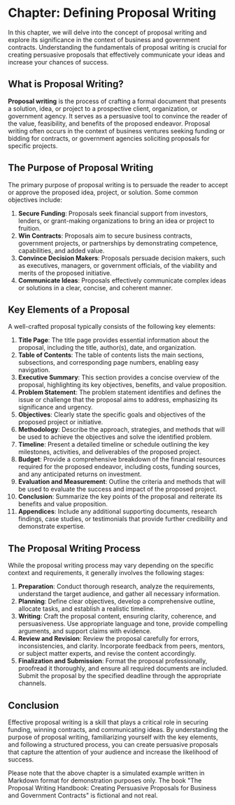 Chapter: Defining Proposal Writing
==================================

In this chapter, we will delve into the concept of proposal writing and explore its significance in the context of business and government contracts. Understanding the fundamentals of proposal writing is crucial for creating persuasive proposals that effectively communicate your ideas and increase your chances of success.

What is Proposal Writing?
-------------------------

**Proposal writing** is the process of crafting a formal document that presents a solution, idea, or project to a prospective client, organization, or government agency. It serves as a persuasive tool to convince the reader of the value, feasibility, and benefits of the proposed endeavor. Proposal writing often occurs in the context of business ventures seeking funding or bidding for contracts, or government agencies soliciting proposals for specific projects.

The Purpose of Proposal Writing
-------------------------------

The primary purpose of proposal writing is to persuade the reader to accept or approve the proposed idea, project, or solution. Some common objectives include:

1. **Secure Funding**: Proposals seek financial support from investors, lenders, or grant-making organizations to bring an idea or project to fruition.
2. **Win Contracts**: Proposals aim to secure business contracts, government projects, or partnerships by demonstrating competence, capabilities, and added value.
3. **Convince Decision Makers**: Proposals persuade decision makers, such as executives, managers, or government officials, of the viability and merits of the proposed initiative.
4. **Communicate Ideas**: Proposals effectively communicate complex ideas or solutions in a clear, concise, and coherent manner.

Key Elements of a Proposal
--------------------------

A well-crafted proposal typically consists of the following key elements:

1. **Title Page**: The title page provides essential information about the proposal, including the title, author(s), date, and organization.
2. **Table of Contents**: The table of contents lists the main sections, subsections, and corresponding page numbers, enabling easy navigation.
3. **Executive Summary**: This section provides a concise overview of the proposal, highlighting its key objectives, benefits, and value proposition.
4. **Problem Statement**: The problem statement identifies and defines the issue or challenge that the proposal aims to address, emphasizing its significance and urgency.
5. **Objectives**: Clearly state the specific goals and objectives of the proposed project or initiative.
6. **Methodology**: Describe the approach, strategies, and methods that will be used to achieve the objectives and solve the identified problem.
7. **Timeline**: Present a detailed timeline or schedule outlining the key milestones, activities, and deliverables of the proposed project.
8. **Budget**: Provide a comprehensive breakdown of the financial resources required for the proposed endeavor, including costs, funding sources, and any anticipated returns on investment.
9. **Evaluation and Measurement**: Outline the criteria and methods that will be used to evaluate the success and impact of the proposed project.
10. **Conclusion**: Summarize the key points of the proposal and reiterate its benefits and value proposition.
11. **Appendices**: Include any additional supporting documents, research findings, case studies, or testimonials that provide further credibility and demonstrate expertise.

The Proposal Writing Process
----------------------------

While the proposal writing process may vary depending on the specific context and requirements, it generally involves the following stages:

1. **Preparation**: Conduct thorough research, analyze the requirements, understand the target audience, and gather all necessary information.
2. **Planning**: Define clear objectives, develop a comprehensive outline, allocate tasks, and establish a realistic timeline.
3. **Writing**: Craft the proposal content, ensuring clarity, coherence, and persuasiveness. Use appropriate language and tone, provide compelling arguments, and support claims with evidence.
4. **Review and Revision**: Review the proposal carefully for errors, inconsistencies, and clarity. Incorporate feedback from peers, mentors, or subject matter experts, and revise the content accordingly.
5. **Finalization and Submission**: Format the proposal professionally, proofread it thoroughly, and ensure all required documents are included. Submit the proposal by the specified deadline through the appropriate channels.

Conclusion
----------

Effective proposal writing is a skill that plays a critical role in securing funding, winning contracts, and communicating ideas. By understanding the purpose of proposal writing, familiarizing yourself with the key elements, and following a structured process, you can create persuasive proposals that capture the attention of your audience and increase the likelihood of success.

Please note that the above chapter is a simulated example written in Markdown format for demonstration purposes only. The book "The Proposal Writing Handbook: Creating Persuasive Proposals for Business and Government Contracts" is fictional and not real.
